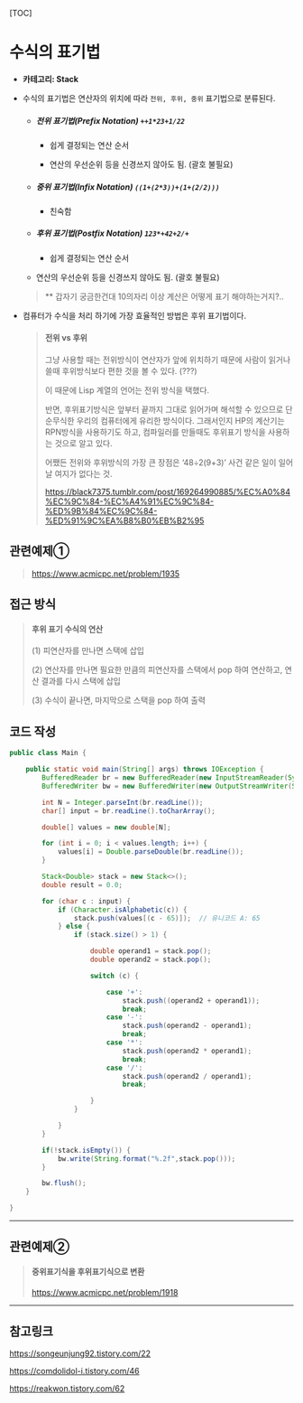 

[TOC]

# 수식의 표기법

- **카테고리: Stack**



- 수식의 표기법은 연산자의 위치에 따라 `전위, 후위, 중위` 표기법으로 분류된다.

  

  - ##### 전위 표기법(Prefix Notation) `++1*23+1/22`

    - 쉽게 결정되는 연산 순서

    - 연산의 우선순위 등을 신경쓰지 않아도 됨. (괄호 불필요)

      

  - ##### 중위 표기법(Infix Notation) `((1+(2*3))+(1+(2/2)))`

    - 친숙함

      

  - ##### 후위 표기법(Postfix Notation) `123*+42+2/+`

    - 쉽게 결정되는 연산 순서
  - 연산의 우선순위 등을 신경쓰지 않아도 됨. (괄호 불필요)

  > ** 갑자기 궁금한건대 10의자리 이상 계산은 어떻게 표기 해야하는거지?..

  

- 컴퓨터가 수식을 처리 하기에 가장 효율적인 방법은 후위 표기법이다.

  > #### 전위 vs 후위 
  >
  > 그냥 사용할 때는 전위방식이 연산자가 앞에 위치하기 때문에 사람이 읽거나 쓸때 후위방식보다 편한 것을 볼 수 있다. (???)
  >
  > 이 때문에 Lisp 계열의 언어는 전위 방식을 택했다.
  >
  > 반면, 후위표기방식은 앞부터 끝까지 그대로 읽어가며 해석할 수 있으므로 단순무식한 우리의 컴퓨터에게 유리한 방식이다.
  > 그래서인지 HP의 계산기는 RPN방식을 사용하기도 하고, 컴파일러를 만들때도 후위표기 방식을 사용하는 것으로 알고 있다.
  >
  > 어쨌든 전위와 후위방식의 가장 큰 장점은 ‘48÷2(9+3)’ 사건 같은 일이 일어날 여지가 없다는 것.
  >
  > https://black7375.tumblr.com/post/169264990885/%EC%A0%84%EC%9C%84-%EC%A4%91%EC%9C%84-%ED%9B%84%EC%9C%84-%ED%91%9C%EA%B8%B0%EB%B2%95

  

## 관련예제①

>  https://www.acmicpc.net/problem/1935

## 접근 방식

> #### 후위 표기 수식의 연산
>
> (1) 피연산자를 만나면 스택에 삽입
>
> (2) 연산자를 만나면 필요한 만큼의 피연산자를 스택에서 pop 하여 연산하고, 연산 결과를 다시 스택에 삽입
>
> (3) 수식이 끝나면, 마지막으로 스택을 pop 하여 출력

## 코드 작성

```java
public class Main {

    public static void main(String[] args) throws IOException {
        BufferedReader br = new BufferedReader(new InputStreamReader(System.in));
        BufferedWriter bw = new BufferedWriter(new OutputStreamWriter(System.out));

        int N = Integer.parseInt(br.readLine());
        char[] input = br.readLine().toCharArray();

        double[] values = new double[N];

        for (int i = 0; i < values.length; i++) {
            values[i] = Double.parseDouble(br.readLine());
        }

        Stack<Double> stack = new Stack<>();
        double result = 0.0;

        for (char c : input) {
            if (Character.isAlphabetic(c)) {
                stack.push(values[(c - 65)]);  // 유니코드 A: 65
            } else {
                if (stack.size() > 1) {

                    double operand1 = stack.pop();
                    double operand2 = stack.pop();

                    switch (c) {

                        case '+':
                            stack.push((operand2 + operand1));
                            break;
                        case '-':
                            stack.push(operand2 - operand1);
                            break;
                        case '*':
                            stack.push(operand2 * operand1);
                            break;
                        case '/':
                            stack.push(operand2 / operand1);
                            break;

                    }
                }

            }
        }

        if(!stack.isEmpty()) {
            bw.write(String.format("%.2f",stack.pop()));
        }

        bw.flush();
    }

}

```

----



## 관련예제②

> #### 중위표기식을 후위표기식으로 변환
>
> https://www.acmicpc.net/problem/1918





---

## 참고링크



https://songeunjung92.tistory.com/22

https://comdolidol-i.tistory.com/46

https://reakwon.tistory.com/62